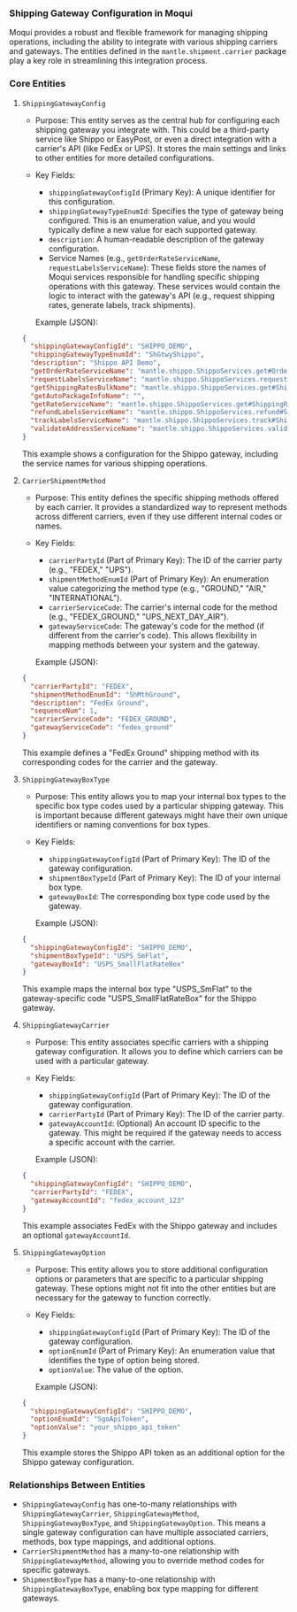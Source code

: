 ### Shipping Gateway Configuration in Moqui

Moqui provides a robust and flexible framework for managing shipping operations, including the ability to integrate with various shipping carriers and gateways. The entities defined in the `mantle.shipment.carrier` package play a key role in streamlining this integration process.

### Core Entities

1.  `ShippingGatewayConfig`

    *   Purpose: This entity serves as the central hub for configuring each shipping gateway you integrate with. This could be a third-party service like Shippo or EasyPost, or even a direct integration with a carrier's API (like FedEx or UPS). It stores the main settings and links to other entities for more detailed configurations.
    *   Key Fields:
        *   `shippingGatewayConfigId` (Primary Key): A unique identifier for this configuration.
        *   `shippingGatewayTypeEnumId`: Specifies the type of gateway being configured. This is an enumeration value, and you would typically define a new value for each supported gateway.
        *   `description`: A human-readable description of the gateway configuration.
        *   Service Names (e.g., `getOrderRateServiceName`, `requestLabelsServiceName`): These fields store the names of Moqui services responsible for handling specific shipping operations with this gateway. These services would contain the logic to interact with the gateway's API (e.g., request shipping rates, generate labels, track shipments).

        Example (JSON):

    ```json
    {
      "shippingGatewayConfigId": "SHIPPO_DEMO",
      "shippingGatewayTypeEnumId": "ShGtwyShippo",
      "description": "Shippo API Demo",
      "getOrderRateServiceName": "mantle.shippo.ShippoServices.get#OrderShippingRate",
      "requestLabelsServiceName": "mantle.shippo.ShippoServices.request#ShippingLabels",
      "getShippingRatesBulkName": "mantle.shippo.ShippoServices.get#ShippingRatesBulk",
      "getAutoPackageInfoName": "",
      "getRateServiceName": "mantle.shippo.ShippoServices.get#ShippingRate",
      "refundLabelsServiceName": "mantle.shippo.ShippoServices.refund#ShippingLabels",
      "trackLabelsServiceName": "mantle.shippo.ShippoServices.track#ShippingLabels",
      "validateAddressServiceName": "mantle.shippo.ShippoServices.validate#PostalAddress"
    }
    ```

    This example shows a configuration for the Shippo gateway, including the service names for various shipping operations.

2.  `CarrierShipmentMethod`

    *   Purpose: This entity defines the specific shipping methods offered by each carrier. It provides a standardized way to represent methods across different carriers, even if they use different internal codes or names.
    *   Key Fields:
        *   `carrierPartyId` (Part of Primary Key): The ID of the carrier party (e.g., "FEDEX," "UPS").
        *   `shipmentMethodEnumId` (Part of Primary Key): An enumeration value categorizing the method type (e.g., "GROUND," "AIR," "INTERNATIONAL").
        *   `carrierServiceCode`: The carrier's internal code for the method (e.g., "FEDEX_GROUND," "UPS_NEXT_DAY_AIR").
        *   `gatewayServiceCode`: The gateway's code for the method (if different from the carrier's code). This allows flexibility in mapping methods between your system and the gateway.

        Example (JSON):

    ```json
    {
      "carrierPartyId": "FEDEX",
      "shipmentMethodEnumId": "ShMthGround",
      "description": "FedEx Ground",
      "sequenceNum": 1,
      "carrierServiceCode": "FEDEX_GROUND",
      "gatewayServiceCode": "fedex_ground"
    }
    ```

    This example defines a "FedEx Ground" shipping method with its corresponding codes for the carrier and the gateway.

3.  `ShippingGatewayBoxType`

    *   Purpose: This entity allows you to map your internal box types to the specific box type codes used by a particular shipping gateway. This is important because different gateways might have their own unique identifiers or naming conventions for box types.
    *   Key Fields:
        *   `shippingGatewayConfigId` (Part of Primary Key): The ID of the gateway configuration.
        *   `shipmentBoxTypeId` (Part of Primary Key): The ID of your internal box type.
        *   `gatewayBoxId`: The corresponding box type code used by the gateway.

        Example (JSON):

    ```json
    {
      "shippingGatewayConfigId": "SHIPPO_DEMO",
      "shipmentBoxTypeId": "USPS_SmFlat",
      "gatewayBoxId": "USPS_SmallFlatRateBox"
    }
    ```

    This example maps the internal box type "USPS_SmFlat" to the gateway-specific code "USPS_SmallFlatRateBox" for the Shippo gateway.

4.  `ShippingGatewayCarrier`

    *   Purpose: This entity associates specific carriers with a shipping gateway configuration. It allows you to define which carriers can be used with a particular gateway.
    *   Key Fields:
        *   `shippingGatewayConfigId` (Part of Primary Key): The ID of the gateway configuration.
        *   `carrierPartyId` (Part of Primary Key): The ID of the carrier party.
        *   `gatewayAccountId`: (Optional) An account ID specific to the gateway. This might be required if the gateway needs to access a specific account with the carrier.

        Example (JSON):

    ```json
    {
      "shippingGatewayConfigId": "SHIPPO_DEMO",
      "carrierPartyId": "FEDEX",
      "gatewayAccountId": "fedex_account_123"
    }
    ```

    This example associates FedEx with the Shippo gateway and includes an optional `gatewayAccountId`.

5.  `ShippingGatewayOption`

    *   Purpose: This entity allows you to store additional configuration options or parameters that are specific to a particular shipping gateway. These options might not fit into the other entities but are necessary for the gateway to function correctly.
    *   Key Fields:
        *   `shippingGatewayConfigId` (Part of Primary Key): The ID of the gateway configuration.
        *   `optionEnumId` (Part of Primary Key): An enumeration value that identifies the type of option being stored.
        *   `optionValue`: The value of the option.

        Example (JSON):

    ```json
    {
      "shippingGatewayConfigId": "SHIPPO_DEMO",
      "optionEnumId": "SgoApiToken",
      "optionValue": "your_shippo_api_token"
    }
    ```

    This example stores the Shippo API token as an additional option for the Shippo gateway configuration.

### Relationships Between Entities

*   `ShippingGatewayConfig` has one-to-many relationships with `ShippingGatewayCarrier`, `ShippingGatewayMethod`, `ShippingGatewayBoxType`, and `ShippingGatewayOption`. This means a single gateway configuration can have multiple associated carriers, methods, box type mappings, and additional options.
*   `CarrierShipmentMethod` has a many-to-one relationship with `ShippingGatewayMethod`, allowing you to override method codes for specific gateways.
*   `ShipmentBoxType` has a many-to-one relationship with `ShippingGatewayBoxType`, enabling box type mapping for different gateways.
